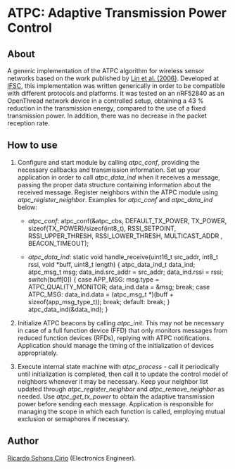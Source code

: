 # ATPC: Adaptive Transmission Power Control

## About

A generic implementation of the ATPC algorithm for wireless sensor networks
based on the work published by 
[Lin et al. (2006)](https://dl.acm.org/doi/10.1145/1182807.1182830). 
Developed at [IFSC](https://www.ifsc.edu.br), this implementation was written
generically in order to be compatible with different protocols and platforms. 
It was tested on an nRF52840 as an OpenThread network device in a controlled 
setup, obtaining a 43 % reduction in the transmission energy, compared to the 
use of a fixed transmission power. In addition, there was no decrease in the 
packet reception rate.

## How to use

1. Configure and start module by calling *atpc_conf*, providing the necessary 
callbacks and transmission information. Set up your application in order to 
call *atpc_data_ind* when it receives a message, passing the proper data 
structure containing information about the received message. Register 
neighbors within the ATPC module using *atpc_register_neighbor*. Examples for 
*atpc_conf* and *atpc_data_ind* below:

    - *atpc_conf*:
    atpc_conf(&atpc_cbs,
        DEFAULT_TX_POWER, TX_POWER, sizeof(TX_POWER)/sizeof(int8_t),
        RSSI_SETPOINT, RSSI_UPPER_THRESH, RSSI_LOWER_THRESH,
        MULTICAST_ADDR , BEACON_TIMEOUT);

    - *atpc_data_ind*:
    static void handle_receive(uint16_t src_addr, int8_t rssi,
                               void *buff, uint8_t length) {
        atpc_data_ind_t data_ind;
        atpc_msg_t msg;
        data_ind.src_addr = src_addr;
        data_ind.rssi = rssi;
        switch(buff[0]) {
            case APP_MSG:
                msg.type = ATPC_QUALITY_MONITOR;
                data_ind.data = &msg;
                break;
            case ATPC_MSG:
                data_ind.data = (atpc_msg_t *)(buff + sizeof(app_msg_type_t));
                break;
            default:
                break;
        }
        atpc_data_ind(&data_ind);
    }

3. Initialize ATPC beacons by calling *atpc_init*. This may not be necessary in
case of a full function device (FFD) that only monitors messages from reduced 
function devices (RFDs), replying with ATPC notifications. Application should 
manage the timing of the initialization of devices appropriately.

4. Execute internal state machine with *atpc_process* - call it periodically 
until initialization is completed, then call it to update the control model 
of neighbors whenever it may be necessary. Keep your neighbor list updated 
through *atpc_register_neighbor* and *atpc_remove_neighbor* as needed. Use 
*atpc_get_tx_power* to obtain the adaptive transmission power before sending 
each message. Application is responsible for managing the scope in which each 
function is called, employing mutual exclusion or semaphores if necessary.

## Author

[Ricardo Schons Cirio](https://www.linkedin.com/in/ricardocirio/) (Electronics 
Engineer).

